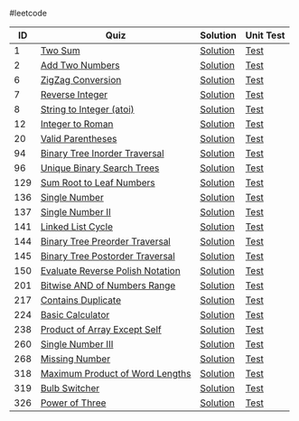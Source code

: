 #leetcode

ID | Quiz | Solution | Unit Test
---|------|----------| --------- |
1 | [Two Sum](https://leetcode.com/problems/two-sum/) | [Solution](https://github.com/oopsno/leetcode/blob/master/src/solution/SumTwo.cpp) | [Test](https://github.com/oopsno/leetcode/blob/master/test/SumTwo.cpp)
2 | [Add Two Numbers](https://leetcode.com/problems/add-two-numbers/) | [Solution](https://github.com/oopsno/leetcode/blob/master/src/solution/AddTwoNumbers.cpp) | [Test](https://github.com/oopsno/leetcode/blob/master/test/AddTwoNumbers.cpp)
6 | [ZigZag Conversion](https://leetcode.com/problems/zigzag-conversion/) | [Solution](https://github.com/oopsno/leetcode/blob/master/src/solution/ZigZag.cpp) | [Test](https://github.com/oopsno/leetcode/blob/master/test/ZigZag.cpp)
7 | [Reverse Integer](https://leetcode.com/problems/reverse-integer/) | [Solution](https://github.com/oopsno/leetcode/blob/master/src/solution/ReverseInteger.cpp) | [Test](https://github.com/oopsno/leetcode/blob/master/test/ReverseInteger.cpp)
8 | [String to Integer (atoi)](https://leetcode.com/problems/string-to-integer-atoi/) | [Solution](https://github.com/oopsno/leetcode/blob/master/src/solution/Atoi.cpp) | [Test](https://github.com/oopsno/leetcode/blob/master/test/Atoi.cpp)
12 | [Integer to Roman](https://leetcode.com/problems/integer-to-roman/) | [Solution](https://github.com/oopsno/leetcode/blob/master/src/solution/IntegerToRoman.cpp) | [Test](https://github.com/oopsno/leetcode/blob/master/test/IntegerToRoman.cpp)
20 | [Valid Parentheses](https://leetcode.com/problems/valid-parentheses/) | [Solution](https://github.com/oopsno/leetcode/blob/master/src/solution/ValidParentheses.cpp) | [Test](https://github.com/oopsno/leetcode/blob/master/test/ValidParentheses.cpp)
94 | [Binary Tree Inorder Traversal](https://leetcode.com/problems/binary-tree-inorder-traversal/) | [Solution](https://github.com/oopsno/leetcode/blob/master/src/solution/BinaryTreeTraversal.cpp) | [Test](https://github.com/oopsno/leetcode/blob/master/test/BinaryTreeTraversal.cpp)
96 | [Unique Binary Search Trees](https://leetcode.com/problems/unique-binary-search-trees/) | [Solution](https://github.com/oopsno/leetcode/blob/master/src/solution/UniqueBinarySearchTrees.cpp) | [Test](https://github.com/oopsno/leetcode/blob/master/test/UniqueBinarySearchTrees.cpp)
129 | [Sum Root to Leaf Numbers](https://leetcode.com/problems/sum-root-to-leaf-numbers/) | [Solution](https://github.com/oopsno/leetcode/blob/master/src/solution/SumRoottoLeafNumbers.cpp) | [Test](https://github.com/oopsno/leetcode/blob/master/test/SumRoottoLeafNumbers.cpp)
136 | [Single Number](https://leetcode.com/problems/single-number/) | [Solution](https://github.com/oopsno/leetcode/blob/master/src/solution/SingleNumber.cpp) | [Test](https://github.com/oopsno/leetcode/blob/master/test/SingleNumber.cpp)
137 | [Single Number II](https://leetcode.com/problems/single-number-ii/) | [Solution](https://github.com/oopsno/leetcode/blob/master/src/solution/SingleNumber.cpp) | [Test](https://github.com/oopsno/leetcode/blob/master/test/SingleNumber.cpp)
141 | [Linked List Cycle](https://leetcode.com/problems/linked-list-cycle/) | [Solution](https://github.com/oopsno/leetcode/blob/master/src/solution/LinkedListCycle.cpp) | [Test](https://github.com/oopsno/leetcode/blob/master/test/LinkedListCycle.cpp)
144 | [Binary Tree Preorder Traversal](https://leetcode.com/problems/binary-tree-preorder-traversal/) | [Solution](https://github.com/oopsno/leetcode/blob/master/src/solution/BinaryTreeTraversal.cpp) | [Test](https://github.com/oopsno/leetcode/blob/master/test/BinaryTreeTraversal.cpp)
145 | [Binary Tree Postorder Traversal](https://leetcode.com/problems/binary-tree-postorder-traversal/) | [Solution](https://github.com/oopsno/leetcode/blob/master/src/solution/BinaryTreeTraversal.cpp) | [Test](https://github.com/oopsno/leetcode/blob/master/test/BinaryTreeTraversal.cpp)
150 | [Evaluate Reverse Polish Notation](https://leetcode.com/problems/evaluate-reverse-polish-notation/) | [Solution](https://github.com/oopsno/leetcode/blob/master/src/solution/EvalRPN.cpp) | [Test](https://github.com/oopsno/leetcode/blob/master/test/EvalRPN.cpp)
201 | [Bitwise AND of Numbers Range](https://leetcode.com/problems/bitwise-and-of-numbers-range/) | [Solution](https://github.com/oopsno/leetcode/blob/master/src/solution/BitwiseAND.cpp) | [Test](https://github.com/oopsno/leetcode/blob/master/test/BitwiseAND.cpp)
217 | [Contains Duplicate](https://leetcode.com/problems/contains-duplicate/) | [Solution](https://github.com/oopsno/leetcode/blob/master/src/solution/ContainsDuplicate.cpp) | [Test](https://github.com/oopsno/leetcode/blob/master/README.md)
224 | [Basic Calculator](https://leetcode.com/problems/basic-calculator/) | [Solution](https://github.com/oopsno/leetcode/blob/master/src/solution/BasicCalculator.cpp) | [Test](https://github.com/oopsno/leetcode/blob/master/test/BasicCalculator.cpp)
238 | [Product of Array Except Self](https://leetcode.com/problems/product-of-array-except-self/) | [Solution](https://github.com/oopsno/leetcode/blob/master/src/solution/ProductofArrayExceptSelf.cpp) | [Test](https://github.com/oopsno/leetcode/blob/master/test/ProductofArrayExceptSelf.cpp)
260 | [Single Number III](https://leetcode.com/problems/single-number-iii/) | [Solution](https://github.com/oopsno/leetcode/blob/master/src/solution/SingleNumber.cpp) | [Test](https://github.com/oopsno/leetcode/blob/master/test/SingleNumber.cpp)
268 | [Missing Number](https://leetcode.com/problems/missing-number/) | [Solution](https://github.com/oopsno/leetcode/blob/master/src/solution/MissingNumber.cpp) | [Test](https://github.com/oopsno/leetcode/blob/master/test/MissingNumber.cpp)
318 | [Maximum Product of Word Lengths](https://leetcode.com/problems/maximum-product-of-word-lengths/) | [Solution](https://github.com/oopsno/leetcode/blob/master/src/solution/MaximumProductofWordLengths.cpp) | [Test](https://github.com/oopsno/leetcode/blob/master/test/MaximumProductofWordLengths.cpp)
319 | [Bulb Switcher](https://leetcode.com/problems/bulb-switcher/) | [Solution](https://github.com/oopsno/leetcode/blob/master/src/solution/BulbSwitcher.cpp) | [Test](https://github.com/oopsno/leetcode/blob/master/test/BulbSwitcher.cpp)
326 | [Power of Three](https://leetcode.com/problems/power-of-three/) | [Solution](https://github.com/oopsno/leetcode/blob/master/src/solution/Pow3.cpp) | [Test](https://github.com/oopsno/leetcode/blob/master/test/Pow3.cpp)
